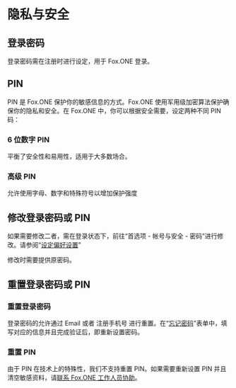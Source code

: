 # 隐私与安全

## 登录密码

登录密码需在注册时进行设定，用于 Fox.ONE 登录。

## PIN

PIN 是 Fox.ONE 保护你的敏感信息的方式。Fox.ONE 使用军用级加密算法保护确保你的隐私和安全。在 Fox.ONE 中，你可以根据安全需要，设定两种不同 PIN 码：

### 6 位数字 PIN

平衡了安全性和易用性，适用于大多数场合。

### 高级 PIN

允许使用字母、数字和特殊符号以增加保护强度

## 修改登录密码或 PIN

如果需要修改二者，需在登录状态下，前往“首选项 - 帐号与安全 - 密码”进行修改。请参阅“[设定偏好设置](/preferences/README.md)”

修改时需要提供原密码。

## 重置登录密码或 PIN

### 重置登录密码

登录密码的允许通过 Email 或者 注册手机号 进行重置。在“[忘记密码](https://www.fox.one/#/account/request_reset_password)”表单中，填写对应的信息并且完成验证后，即重新设置密码。

### 重置 PIN

由于 PIN 在技术上的特殊性，我们不支持重置 PIN。如果需要重新设置 PIN 并且清空敏感资料，请[联系 Fox.ONE 工作人员协助](/contacts/README.md)。

